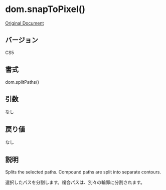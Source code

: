 # dom.snapToPixel()

[Original Document](http://help.adobe.com/en_US/fireworks/cs/extend/WS5b3ccc516d4fbf351e63e3d1183c94856c-7876.html)

## バージョン

CS5

## 書式

dom.splitPaths()

## 引数

なし

## 戻り値

なし

## 説明

Splits the selected paths. Compound paths are split into separate contours.

選択したパスを分割します。複合パスは、別々の輪郭に分割されます。
